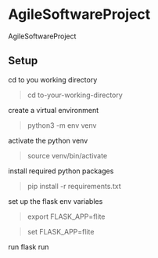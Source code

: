 # AgileSoftwareProject
AgileSoftwareProject

## Setup

cd to you working directory

> cd to-your-working-directory

create a virtual environment

> python3 -m env venv

activate the python venv

> source venv/bin/activate

install required python packages

> pip install -r requirements.txt

set up the flask env variables

> export FLASK_APP=flite

> set FLASK_APP=flite

run flask run
